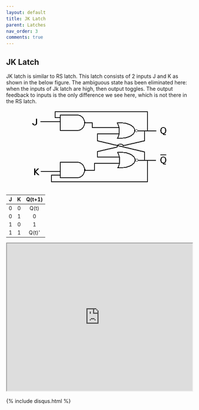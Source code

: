 ```yaml
---
layout: default
title: JK Latch
parent: Latches
nav_order: 3
comments: true
---
```


## JK Latch

JK latch is similar to RS latch. This latch consists of 2 inputs J and K as shown in the below figure. The ambiguous state has been eliminated here: when the inputs of Jk latch are high, then output toggles. The output feedback to inputs is the only difference we see here, which is not there in the RS latch.

<div style="text-align:center"><img src="../../assets/images/jk_latch.png" /></div>


| J      |    K    |   Q(t+1) |
|:------:|:-------:|:--------:|
|  0     |    0    |  Q(t)    |
|  0     |    1    |    0     |
|  1     |    0    |    1     |
|  1     |    1    |  Q(t)'   |

<iframe width="100%" height="400px" src="https://circuitverse.org/simulator/embed/93260" id="projectPreview" scrolling="no" webkitAllowFullScreen mozAllowFullScreen allowFullScreen> </iframe>

{% include disqus.html %}
